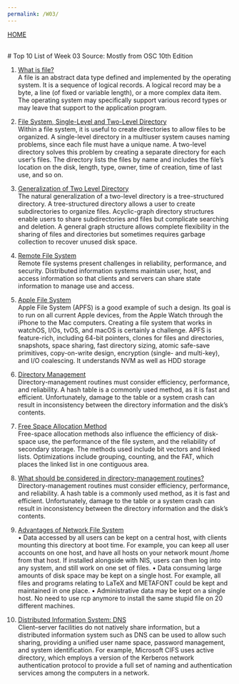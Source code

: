 ```yaml
---
permalink: /W03/
---
```

[HOME](../)

<br>
# Top 10 List of Week 03
Source: Mostly from OSC 10th Edition

1. [What is file?](https://www.os-book.com/OS10/slide-dir/PPTX-dir/ch13.pptx)<br>
A file is an abstract data type defined and implemented by the operating
system. It is a sequence of logical records. A logical record may be a byte,
a line (of fixed or variable length), or a more complex data item. The
operating system may specifically support various record types or may
leave that support to the application program.

2. [File System, Single-Level and Two-Level Directory](https://www.os-book.com/OS10/slide-dir/PPTX-dir/ch13.pptx)<br>
Within a file system, it is useful to create directories to allow files to be
organized. A single-level directory in a multiuser system causes naming
problems, since each file must have a unique name. A two-level directory
solves this problem by creating a separate directory for each user’s files.
The directory lists the files by name and includes the file’s location on the
disk, length, type, owner, time of creation, time of last use, and so on.

3. [Generalization of Two Level Directory](https://www.os-book.com/OS10/slide-dir/PPTX-dir/ch13.pptx)<br>
The natural generalization of a two-level directory is a tree-structured
directory. A tree-structured directory allows a user to create subdirectories
to organize files. Acyclic-graph directory structures enable users to share
subdirectories and files but complicate searching and deletion. A general
graph structure allows complete flexibility in the sharing of files and directories but sometimes requires garbage collection to recover unused disk
space.

4. [Remote File System](https://www.os-book.com/OS10/slide-dir/PPTX-dir/ch13.pptx)<br>
Remote file systems present challenges in reliability, performance, and
security. Distributed information systems maintain user, host, and access
information so that clients and servers can share state information to manage use and access.

5. [Apple File System](https://developer.apple.com/documentation/foundation/file_system/about_apple_file_system)<br>
Apple File System (APFS) is a good example of such a design. Its goal
is to run on all current Apple devices, from the Apple Watch through the
iPhone to the Mac computers. Creating a file system that works in watchOS,
I/Os, tvOS, and macOS is certainly a challenge. APFS is feature-rich, including
64-bit pointers, clones for files and directories, snapshots, space sharing, fast
directory sizing, atomic safe-save primitives, copy-on-write design, encryption (single- and multi-key), and I/O coalescing. It understands NVM as well
as HDD storage

6. [Directory Management](https://www.os-book.com/OS10/slide-dir/PPTX-dir/ch14.pptx)<br>
Directory-management routines must consider efficiency, performance,
and reliability. A hash table is a commonly used method, as it is fast and
efficient. Unfortunately, damage to the table or a system crash can result in
inconsistency between the directory information and the disk’s contents.

7. [Free Space Allocation Method](https://www.os-book.com/OS10/slide-dir/PPTX-dir/ch14.pptx)<br>
Free-space allocation methods also influence the efficiency of disk-space
use, the performance of the file system, and the reliability of secondary
storage. The methods used include bit vectors and linked lists. Optimizations include grouping, counting, and the FAT, which places the linked list
in one contiguous area.

8. [What should be considered in directory-management routines?](https://www.os-book.com/OS10/slide-dir/PPTX-dir/ch14.pptx)<br>
Directory-management routines must consider efficiency, performance,
and reliability. A hash table is a commonly used method, as it is fast and
efficient. Unfortunately, damage to the table or a system crash can result in
inconsistency between the directory information and the disk’s contents.

9. [Advantages of Network File System](https://tldp.org/LDP/nag/node140.html)<br>
• Data accessed by all users can be kept on a central host, with clients mounting this directory at boot time. For example, you can keep all user accounts on one host, and have all hosts on your network mount /home from that host. If installed alongside with NIS, users can then log into any system, and still work on one set of files.
• Data consuming large amounts of disk space may be kept on a single host. For example, all files and programs relating to LaTeX and METAFONT could be kept and maintained in one place.
• Administrative data may be kept on a single host. No need to use rcp anymore to install the same stupid file on 20 different machines.

10. [Distributed Information System: DNS](https://www.os-book.com/OS10/slide-dir/PPTX-dir/ch15.pptx)<br>
Client–server facilities do not natively share information, but a distributed
information system such as DNS can be used to allow such sharing, providing a unified user name space, password management, and system identification. For example, Microsoft CIFS uses active directory, which employs a version of the Kerberos network authentication protocol to provide a full set of naming and authentication services among the computers in a network.
